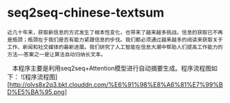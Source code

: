 # seq2seq-chinese-textsum
    近几十年来，获取新信息的方式发生了根本性变化，也带来了越来越多挑战。信息的获取已不再是瓶颈；瓶颈在于我们是否有能力紧跟信息的步伐。我们都必须通过越来越多的阅读来获取关于工作、新闻和社交媒体的最新进展。我们研究了人工智能在信息大潮中帮助人们提高工作能力的方法——答案之一是让算法自动归纳长文本。
    本程序主要是利用seq2seq+Attention模型进行自动摘要生成。程序流程图如下：
![程序流程图][http://olvs8x2q3.bkt.clouddn.com/%E6%91%98%E8%A6%81%E7%99%BD%E5%BA%95.png]
